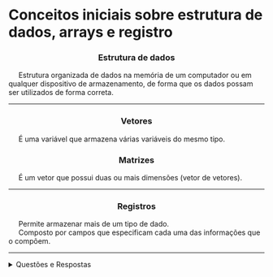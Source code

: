 <h1 align="left">
  Conceitos iniciais sobre estrutura de dados, arrays e registro
</h1>

<h3 align="center">Estrutura de dados</h3>

<p align="left">
  &nbsp;&nbsp;&nbsp;&nbsp;&nbsp;Estrutura organizada de dados na memória de um computador ou em qualquer dispositivo de armazenamento, de forma que os dados possam ser utilizados de forma correta.
</p>

<hr>

<h3 align="center">Vetores</h3>

<p align="left">
  &nbsp;&nbsp;&nbsp;&nbsp;&nbsp;É uma variável que armazena várias variáveis do mesmo tipo.
</p>

<h3 align="center">Matrizes</h3>

<p align="left">
  &nbsp;&nbsp;&nbsp;&nbsp;&nbsp;É um vetor que possui duas ou mais dimensões (vetor de vetores).
</p>

<hr>

<h3 align="center">Registros</h3>

<p align="left">
  &nbsp;&nbsp;&nbsp;&nbsp;&nbsp;Permite armazenar mais de um tipo de dado.<br>
  &nbsp;&nbsp;&nbsp;&nbsp;&nbsp;Composto por campos que especificam cada uma das informações que o compõem.
</p>

<hr>

<details>
    <summary>Questões e Respostas</summary>

**O que são vetores?**
- É uma variável que armazena várias variáveis do mesmo tipo.

**O que é estrutura de dados?**
- Estrutura organizada de dados na memória de um computador ou em qualquer dispositivo de armazenamento, de forma que os dados possam ser utilizados de forma correta.

**Qual outro nome dado a vetores e matrizes?**
- Array.

**Em um algoritmo, como podemos acessar um campo de um registro?**
- Utilizando o símbolo de ponto (.). Ex.: livro.nome.

**Quais operações básicas devemos saber em uma estrutura de dados?**
- Inserir, excluir, localizar dados, percorrer itens e classificar dados.

**O que é uma matriz?**
- É um vetor que possui duas ou mais dimensões (vetor de vetores).

**Qual a diferença entre os arrays e a estrutura registro?**
- Enquanto Arrays nos permitem armazenar vários dados de um único tipo de dados, o recurso de Registro nos permite armazenar mais de um tipo de dado.

**O que é uma estrutura do tipo Registro?**
- É uma estrutura que fornece um formato especializado para armazenar informações em memória.

**Quais as principais estruturas de dados?**
- Vetores e Matrizes, Registro, Lista, Pilha, Fila, Árvore, Tabela Hash e Grafos.

**O que é um algoritmo?**
- Um conjunto de instruções estruturadas e ordenadas, seu objetivo é realizar uma tarefa ou operação específica.

</details>